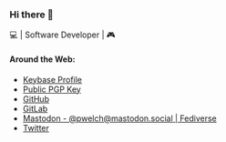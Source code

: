 ### Hi there 👋

<!--
**pwelch/pwelch** is a ✨ _special_ ✨ repository because its `README.md` (this file) appears on your GitHub profile.

Here are some ideas to get you started:

- 🔭 I’m currently working on ...
- 🌱 I’m currently learning ...
- 👯 I’m looking to collaborate on ...
- 🤔 I’m looking for help with ...
- 💬 Ask me about ...
- 📫 How to reach me: ...
- 😄 Pronouns: ...
- ⚡ Fun fact: ...
-->

💻 | Software Developer | 🎮

#### Around the Web:

- [Keybase Profile](https://keybase.io/pwelch)
- [Public PGP Key](https://keybase.io/pwelch/pgp_keys.asc)
- [GitHub](https://github.com/pwelch)
- [GitLab](https://gitlab.com/pwelch)
- [Mastodon - @pwelch@mastodon.social | Fediverse](https://mastodon.social/@pwelch)
- [Twitter](https://twitter.com/pwelch)

